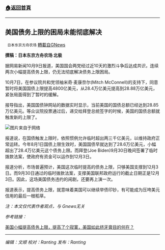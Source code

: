 ###  [:house:返回首頁](https://github.com/ourhimalayas/txt)
---


## 美国债务上限的困局未能彻底解决
` 日本东京方舟农场` [轉載自GNews](https://gnews.org/zh-hans/1584142/)

**撰稿：日本东京方舟农场 北极**

据网易新闻10月9日报道，美国国会两党经过近10天的激烈斗争后达成共识，连续两次小幅提高债务上限，仍无法彻底解决债务上限困局。

10月7日，在参议院共和党领袖米奇·麦康奈尔(Mitch McConnell)的支持下，同意暂时将美国国债上限提高4800亿美元，从28.4万亿美元提高到28.88万亿美元，紧张局面得到了暂时的缓解。

报导指出，美国国债钟网站的数据实时显示，当前美国的国债总额已经达到28.85万亿美元。等众议院投票通过后，递交给拜登总统签字的时候，美国的国债总额就触发新的上限了。

![](https://assets.gnews.org/wp-content/uploads/2021/10/微信图片_20211009200548.png)图片来自于网络

报道说，在国债触发上限时，依照惯例允许临时超出两三千亿美元，以维持政府正常运转。今年8月1日国债上限生效时，美国国债早就达到了28.6万亿美元，小幅超出了28.4万亿美元这个债务上限。而拜登(Joe Biden)9月30日晚间签署了临时拨款法案，使政府有资金可以运作到12月3日。

报道分析，市场普遍预计，美国这次临时提高的债务上限，只够美国支撑到12月3日。而9月30日通过的临时拨款法案，支撑美国联邦政府运行的截止日期正是12月3日。因此，这场美国债务违约的闹剧，还要再上演一次。

报道表示，提高债务上限，就意味着美国可以继续举债印钞，有可能成为压垮美元信用的最后一根稻草。

*注：本文仅代表作者观点，与 Gnews无关*

*参考链接：*

[美国小幅提高债务上限，提高了个寂寞，美国如此挤牙膏目的何在？](https://www.163.com/dy/article/GLS3UJ260539WBM3.html)

* * *

*编辑：文顺 校对：Ranting 发布：Ranting*
